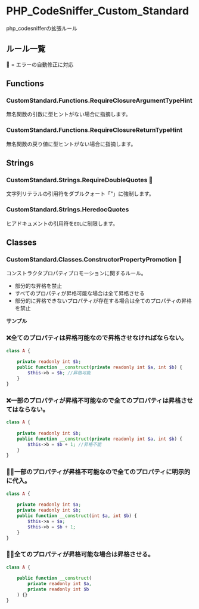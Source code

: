 # PHP_CodeSniffer_Custom_Standard
php_codesnifferの拡張ルール

## ルール一覧
🔧 = エラーの自動修正に対応

## Functions
### CustomStandard.Functions.RequireClosureArgumentTypeHint
無名関数の引数に型ヒントがない場合に指摘します。
### CustomStandard.Functions.RequireClosureReturnTypeHint
無名関数の戻り値に型ヒントがない場合に指摘します。

## Strings
### CustomStandard.Strings.RequireDoubleQuotes 🔧
文字列リテラルの引用符をダブルクォート「"」に強制します。

### CustomStandard.Strings.HeredocQuotes
ヒアドキュメントの引用符を`EOL`に制限します。

## Classes
### CustomStandard.Classes.ConstructorPropertyPromotion 🔧
コンストラクタプロパティプロモーションに関するルール。
- 部分的な昇格を禁止
- すべてのプロパティが昇格可能な場合は全て昇格させる
- 部分的に昇格できないプロパティが存在する場合は全てのプロパティの昇格を禁止

**サンプル**

### ❌全てのプロパティは昇格可能なので昇格させなければならない。
```php
class A {
    
    private readonly int $b;
    public function __construct(private readonly int $a, int $b) {
        $this->b = $b; //昇格可能
    }
}
```

### ❌一部のプロパティが昇格不可能なので全てのプロパティは昇格させてはならない。
```php
class A {
    
    private readonly int $b;
    public function __construct(private readonly int $a, int $b) {
        $this->b = $b + 1; //昇格不能
    }
}
```

### 🙆‍♀一部のプロパティが昇格不可能なので全てのプロパティに明示的に代入。
```php
class A {
    
    private readonly int $a;
    private readonly int $b;
    public function __construct(int $a, int $b) {
        $this->a = $a;
        $this->b = $b + 1;
    }
}
```

### 🙆‍♀全てのプロパティが昇格可能な場合は昇格させる。
```php
class A {
    
    public function __construct(
        private readonly int $a, 
        private readonly int $b
    ) {}
}
```


